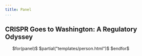 ```yaml
---
title: Panel
...
```


<h2>CRISPR Goes to Washington: A Regulatory Odyssey</h2>

<!-- TODO make this a template -->
<ul class="personList" style="max-width: 90%;" >
$for(panel)$
$partial("templates/person.html")$
$endfor$
</ul>
